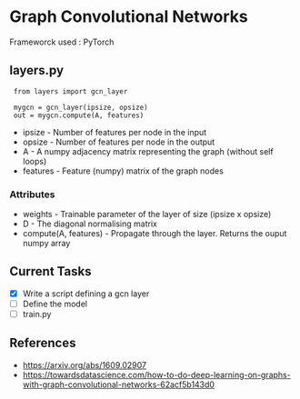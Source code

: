 # Graph Convolutional Networks

Frameworck used : PyTorch

## layers.py

```
 from layers import gcn_layer

 mygcn = gcn_layer(ipsize, opsize)
 out = mygcn.compute(A, features)
```

* ipsize - Number of features per node in the input
* opsize - Number of features per node in the output
* A - A numpy adjacency matrix representing the graph (without self loops)
* features - Feature (numpy) matrix of the graph nodes

### Attributes

* weights - Trainable parameter of the layer of size (ipsize x opsize)
* D - The diagonal normalising matrix
* compute(A, features) - Propagate through the layer. Returns the ouput numpy array

## Current Tasks 

- [x] Write a script defining a gcn layer
- [ ] Define the model
- [ ] train.py

## References 

* https://arxiv.org/abs/1609.02907
* https://towardsdatascience.com/how-to-do-deep-learning-on-graphs-with-graph-convolutional-networks-62acf5b143d0
